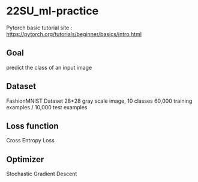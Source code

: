 # 22SU_ml-practice
Pytorch basic tutorial site : https://pytorch.org/tutorials/beginner/basics/intro.html

## Goal
predict the class of an input image

## Dataset
FashionMNIST Dataset
28*28 gray scale image, 10 classes
60,000 training examples / 10,000 test examples

## Loss function
Cross Entropy Loss

## Optimizer
Stochastic Gradient Descent
